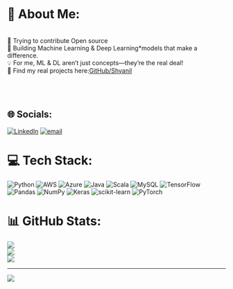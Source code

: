 # 💫 About Me:
<br>🚀 Trying to contribute Open source  <br>🤖 Building Machine Learning & Deep Learning*models that make a difference.  <br>💡 For me, ML & DL aren’t just concepts—they’re the real deal!  <br>🔗 Find my real projects here:[GitHub/Shyanil](https://github.com/Shyanil)  <br><br><br><br>


## 🌐 Socials:
[![LinkedIn](https://img.shields.io/badge/LinkedIn-%230077B5.svg?logo=linkedin&logoColor=white)](https://linkedin.com/in/https://www.linkedin.com/in/shyanil-mishra/) [![email](https://img.shields.io/badge/Email-D14836?logo=gmail&logoColor=white)](mailto:shyanil1222opensource@gmail.com) 

# 💻 Tech Stack:
![Python](https://img.shields.io/badge/python-3670A0?style=plastic&logo=python&logoColor=ffdd54) ![AWS](https://img.shields.io/badge/AWS-%23FF9900.svg?style=plastic&logo=amazon-aws&logoColor=white) ![Azure](https://img.shields.io/badge/azure-%230072C6.svg?style=plastic&logo=microsoftazure&logoColor=white) ![Java](https://img.shields.io/badge/java-%23ED8B00.svg?style=plastic&logo=openjdk&logoColor=white) ![Scala](https://img.shields.io/badge/scala-%23DC322F.svg?style=plastic&logo=scala&logoColor=white) ![MySQL](https://img.shields.io/badge/mysql-4479A1.svg?style=plastic&logo=mysql&logoColor=white) ![TensorFlow](https://img.shields.io/badge/TensorFlow-%23FF6F00.svg?style=plastic&logo=TensorFlow&logoColor=white) ![Pandas](https://img.shields.io/badge/pandas-%23150458.svg?style=plastic&logo=pandas&logoColor=white) ![NumPy](https://img.shields.io/badge/numpy-%23013243.svg?style=plastic&logo=numpy&logoColor=white) ![Keras](https://img.shields.io/badge/Keras-%23D00000.svg?style=plastic&logo=Keras&logoColor=white) ![scikit-learn](https://img.shields.io/badge/scikit--learn-%23F7931E.svg?style=plastic&logo=scikit-learn&logoColor=white) ![PyTorch](https://img.shields.io/badge/PyTorch-%23EE4C2C.svg?style=plastic&logo=PyTorch&logoColor=white)
# 📊 GitHub Stats:
![](https://github-readme-stats.vercel.app/api?username=shyanilMishra&theme=radical&hide_border=false&include_all_commits=false&count_private=false)<br/>
![](https://github-readme-streak-stats.herokuapp.com/?user=shyanilMishra&theme=radical&hide_border=false)<br/>
![](https://github-readme-stats.vercel.app/api/top-langs/?username=shyanilMishra&theme=radical&hide_border=false&include_all_commits=false&count_private=false&layout=compact)

---
[![](https://visitcount.itsvg.in/api?id=shyanilMishra&icon=0&color=0)](https://visitcount.itsvg.in)

<!-- Proudly created with GPRM ( https://gprm.itsvg.in ) -->
